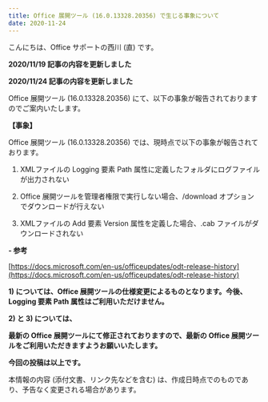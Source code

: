 ```yaml
---
title: Office 展開ツール (16.0.13328.20356) で生じる事象について
date: 2020-11-24
---
```


こんにちは、Office サポートの西川 (直) です。  

**2020/11/19 記事の内容を更新しました**

**2020/11/24 記事の内容を更新しました**

Office 展開ツール (16.0.13328.20356) にて、以下の事象が報告されておりますのでご案内いたします。  
  
  
**【事象】**  
  
Office 展開ツール (16.0.13328.20356) では、現時点で以下の事象が報告されております。  
  
1) XMLファイルの Logging 要素 Path 属性に定義したフォルダにログファイルが出力されない  
  
2) Office 展開ツールを管理者権限で実行しない場合、/download オプションでダウンロードが行えない  
  
3) XMLファイルの Add 要素 Version 属性を定義した場合、.cab ファイルがダウンロードされない

**\- 参考**

[](https://docs.microsoft.com/ja-jp/officeupdates/odt-release-history)[https://docs.microsoft.com/en-us/officeupdates/odt-release-history](https://docs.microsoft.com/en-us/officeupdates/odt-release-history)  
  

**1) については、Office 展開ツールの仕様変更によるものとなります。今後、Logging 要素 Path 属性はご利用いただけません。**

**2) と 3) については、**

**最新の Office 展開ツールにて修正されておりますので、最新の Office 展開ツールをご利用いただきますようお願いいたします。**

**今回の投稿は以上です。**  

  
本情報の内容 (添付文書、リンク先などを含む) は、作成日時点でのものであり、予告なく変更される場合があります。